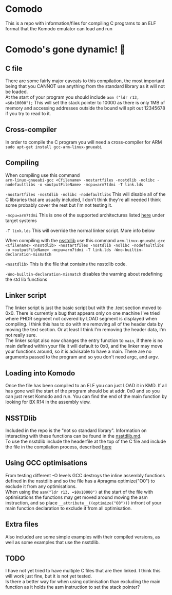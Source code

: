 # Comodo
This is a repo with information/files for compiling C programs to an ELF format that the Komodo emulator can load and run

# Comodo's gone dynamic! 🥳

## C file
There are some fairly major caveats to this compilation, the most important being that you CANNOT use anything from the standard library as it will not be loaded.  
At the start of your program you should include `asm ("ldr r13, =$0x10000");` This will set the stack pointer to 10000 as there is only 1MB of memory and accessing addresses outside the bound will spit out 12345678 if you try to read to it.

## Cross-compiler
In order to compile the C program you will need a cross-compiler for ARM  
`sudo apt-get install gcc-arm-linux-gnueabi`  

## Compiling
When compiling use this command  
`arm-linux-gnueabi-gcc <Cfilename> -nostartfiles -nostdlib -nolibc -nodefaultlibs -o <outputFileName> -mcpu=arm7tdmi -T link.lds`  

`-nostartfiles -nostdlib -nolibc -nodefaultlibs` This will disable all of the C libraries that are usually included, I don't think they're all needed I think some probably cover the rest but I'm not testing it.

`-mcpu=arm7tdmi` This is one of the supported architectures listed [here](https://studentnet.cs.manchester.ac.uk/resources/software/komodo/) under target systems

`-T link.lds` This will override the normal linker script. More info below

When compiling with the [nsstdlib](nsstdlib.md) use this command
`arm-linux-gnueabi-gcc <Cfilename> <nsstdlib> -nostartfiles -nostdlib -nolibc -nodefaultlibs -o <outputFileName> -mcpu=arm7tdmi -T link.lds -Wno-builtin-declaration-mismatch`

`<nsstdlib>` This is the file that contains the nsstdlib code.

`-Wno-builtin-declaration-mismatch` disables the warning about redefining the std lib functions

## Linker script
The linker script is just the basic script but with the .text section moved to 0x0. There is currently a bug that appears only on one machine I've tried where PHDR segment not covered by LOAD segment is displayed when compiling. I think this has to do with me removing all of the header data by moving the text section. Or at least I think I'm removing the header data, I'm not really sure.  
The linker script also now changes the entry function to `main`, if there is no main defined within your file it will default to 0x0, and the linker may move your functions around, so it is advisable to have a main. There are no arguments passed to the program and so you don't need argc, and argv.

## Loading into Komodo
Once the file has been compiled to an ELF you can just LOAD it in KMD.
If all has gone well the start of the program should be at addr. 0x0 and so you can just reset Komodo and run. You can find the end of the main function by looking for BX R14 in the assembly view.  

## NSSTDlib
Included in the repo is the "not so standard library". 
Information on interacting with these functions can be found in the [nsstdlib.md](nsstdlib.md).  
To use the nsstdlib include the headerfile at the top of the C file and include the file in the compilation process, described [here](#Compiling)

## Using GCC optimisations
From testing different -O levels GCC destroys the inline assembly functions defined in the nsstdlib and so the file has a #pragma optimize("O0") to exclude it from any optimisations.  
When using the `asm("ldr r13, =$0x10000")` at the start of the file with optimisations the functions may get moved around moving the asm instruction, and so place `__attribute__((optimize("O0")))` infront of your main function declaration to exclude it from all optimisation.

## Extra files
Also included are some simple examples with their compiled versions, as well as some examples that use the nsstdlib.

## TODO
I have not yet tried to have multiple C files that are then linked. I think this will work just fine, but it is not yet tested.    
Is there a better way for when using optimisation than excluding the main function as it holds the asm instruction to set the stack pointer? 
